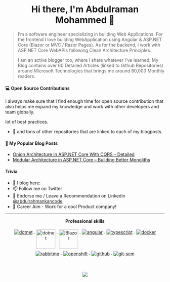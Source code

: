 <h1 align="center">Hi there, I'm Abdulraman Mohammed 👋</h1>

> I’m a software engineer specializing in building Web Applications. For the frontend I love building WebApplication using Angular & ASP.NET Core (Blazor or MVC / Razor Pages). As for the backend, I work with ASP.NET Core WebAPIs following Clean Architecture Principles. 
> 
> I am an active blogger too, where I share whatever I've learned. My Blog contains over 60 Detailed Articles (linked to Github Repositories) around Microsoft Technologies that brings me around 80,000 Monthly readers.

#### 💻 Open Source Contributions

I always make sure that I find enough time for open source contribution that also helps me expand my knowledge and work with other developers and team globally.

  lot of best practices.
- 🥇 and tons of other repositories that are linked to each of my blogposts.


#### 📙 My Popular Blog Posts
- [Onion Architecture In ASP.NET Core With CQRS – Detailed](https://medium.com/@abdulramanmohammed/detailed-onion-architecture-in-asp-net-core-with-cqrs-16a7c06bba1b)
- [Modular Architecture in ASP.NET Core – Building Better Monoliths](https://medium.com/@abdulramanmohammed/detailed-onion-architecture-in-asp-net-core-with-cqrs-16a7c06bba1b)

#### Trivia
- 📝 I blog here:
- 📫 Follow me on Twitter 
- 🦸 Endorse me / Leave a Recommendation on Linkedin [@abdulrahmankancode](https://www.linkedin.com/in/abdulrahmankancode/)
- 🦸 Career Aim - Work for a cool Product company! 

---

<p align="center"> 
 <strong>
  Professional skills
  </strong>
</p>

<p align="center">
  <a href="https://dotnet.microsoft.com/">
    <img src="https://www.vectorlogo.zone/logos/dotnet/dotnet-ar21.svg" alt="dotnet" style="vertical-align:top; margin:4px;">
  </a>
  <a href="https://dotnet.microsoft.com/">
    <img src="https://upload.wikimedia.org/wikipedia/commons/e/ee/.NET_Core_Logo.svg" height="60px" alt="dotnet" style="vertical-align:top; margin:4px;">
  </a>
  <a href="https://dotnet.microsoft.com/apps/aspnet/web-apps/blazor">
    <img src="https://upload.wikimedia.org/wikipedia/commons/d/d0/Blazor.png" alt="Blazor" height="60px" style="vertical-align:top; margin:4px">
  </a>
  <a href="https://angular.io">
    <img src="https://www.vectorlogo.zone/logos/angular/angular-ar21.svg" alt="angular" style="vertical-align:top; margin:4px;">
  </a>
  <a href="">
    <img src="https://www.vectorlogo.zone/logos/typescriptlang/typescriptlang-ar21.svg" alt="typescript" style="vertical-align:top; margin:4px;">
  </a>  
  <a href="https://hub.docker.com/">
    <img src="https://www.vectorlogo.zone/logos/docker/docker-ar21.svg" alt="docker" style="vertical-align:top; margin:4px">
  </a>
   <a href="https://www.rabbitmq.com">
    <img src="https://www.vectorlogo.zone/logos/rabbitmq/rabbitmq-ar21.svg" alt="rabbitmq" style="vertical-align:top; margin:4px">
  </a>
  <a href="https://www.openshift.com">
    <img src="https://www.vectorlogo.zone/logos/openshift/openshift-ar21.svg" alt="openshift" style="vertical-align:top; margin:4px">
  </a>
  <a href="https://www.github.com">
    <img src="https://www.vectorlogo.zone/logos/github/github-ar21.svg" alt="github" style="vertical-align:top; margin:4px">
  </a>
  <a href="https://www.git.com">
    <img src="https://www.vectorlogo.zone/logos/git-scm/git-scm-ar21.svg" alt="git-scm" style="vertical-align:top; margin:4px">
  </a>
</p>
<br/>

<p align="center">
  <a href="#" alt="Abdulraman's github stats"><img src="https://github-readme-stats.vercel.app/api?username=kansulum" /></a>
</p>

